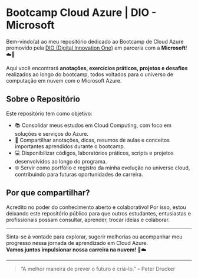 # Bootcamp Cloud Azure | DIO - Microsoft

Bem-vindo(a) ao meu repositório dedicado ao Bootcamp de Cloud Azure promovido pela [DIO (Digital Innovation One)](https://www.dio.me/) em parceria com a **Microsoft**! ☁️🚀

Aqui você encontrará **anotações, exercícios práticos, projetos e desafios** realizados ao longo do bootcamp, todos voltados para o universo de computação em nuvem com o Microsoft Azure.

## Sobre o Repositório

Este repositório tem como objetivo:
- 📚 Consolidar meus estudos em Cloud Computing, com foco em soluções e serviços do Azure.
- 📝 Compartilhar anotações, dicas, resumos de aulas e conceitos importantes aprendidos durante o bootcamp.
- 💻 Disponibilizar códigos, laboratórios práticos, scripts e projetos desenvolvidos ao longo do programa.
- 🌐 Servir como portfólio e registro da minha evolução no universo cloud, contribuindo para futuras oportunidades de carreira.

## Por que compartilhar?

Acredito no poder do conhecimento aberto e colaborativo! Por isso, estou deixando este repositório público para que outros estudantes, entusiastas e profissionais possam consultar, aprender, trocar ideias e colaborar.

---

Sinta-se à vontade para explorar, sugerir melhorias ou acompanhar meu progresso nessa jornada de aprendizado em Cloud Azure.  
**Vamos juntos impulsionar nossa carreira na nuvem!** 🚀☁️

---

> “A melhor maneira de prever o futuro é criá-lo.” – Peter Drucker
